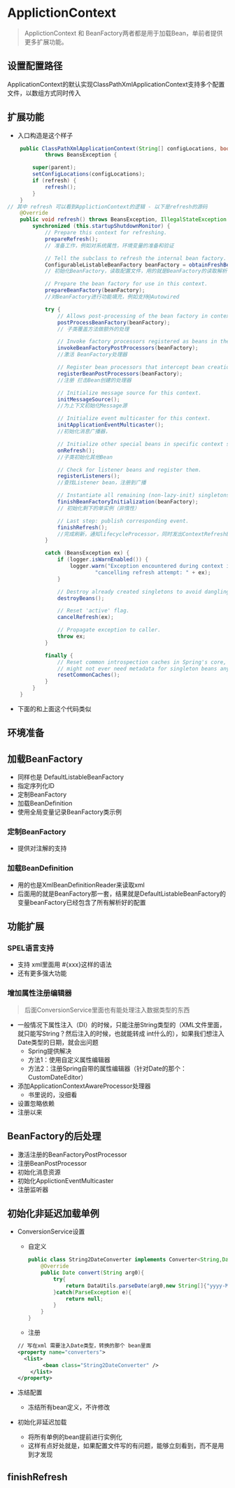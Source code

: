 # ApplictionContext

> ApplictionContext 和 BeanFactory两者都是用于加载Bean，单前者提供更多扩展功能。

## 设置配置路径

ApplicationContext的默认实现ClassPathXmlApplicationContext支持多个配置文件，以数组方式同时传入

## 扩展功能

- 入口构造是这个样子

```java
	public ClassPathXmlApplicationContext(String[] configLocations, boolean refresh, ApplicationContext parent)
			throws BeansException {

		super(parent);
		setConfigLocations(configLocations);
		if (refresh) {
			refresh();
		}
	}
// 其中 refresh 可以看到ApplictionContext的逻辑 - 以下是refresh的源码
	@Override
	public void refresh() throws BeansException, IllegalStateException {
		synchronized (this.startupShutdownMonitor) {
			// Prepare this context for refreshing.
			prepareRefresh();
            // 准备工作，例如对系统属性，环境变量的准备和验证

			// Tell the subclass to refresh the internal bean factory.
			ConfigurableListableBeanFactory beanFactory = obtainFreshBeanFactory();
            // 初始化BeanFactory，读取配置文件，用的就是BeanFactory的读取解析等功能

			// Prepare the bean factory for use in this context.
			prepareBeanFactory(beanFactory);
            //对BeanFactory进行功能填充，例如支持@Autowired

			try {
				// Allows post-processing of the bean factory in context subclasses.
				postProcessBeanFactory(beanFactory);
                // 子类覆盖方法做额外的处理

				// Invoke factory processors registered as beans in the context.
				invokeBeanFactoryPostProcessors(beanFactory);
                //激活 BeanFactory处理器

				// Register bean processors that intercept bean creation.
				registerBeanPostProcessors(beanFactory);
                //注册 拦击Bean创建的处理器

				// Initialize message source for this context.
				initMessageSource();
                //为上下文初始化Message源

				// Initialize event multicaster for this context.
				initApplicationEventMulticaster();
                //初始化消息广播器，

				// Initialize other special beans in specific context subclasses.
				onRefresh();
                //子类初始化其他Bean

				// Check for listener beans and register them.
				registerListeners();
                //查找Listener bean，注册到广播

				// Instantiate all remaining (non-lazy-init) singletons.
				finishBeanFactoryInitialization(beanFactory);
                // 初始化剩下的单实例（非惰性）

				// Last step: publish corresponding event.
				finishRefresh();
                //完成刷新，通知lifecycleProcessor，同时发出ContextRefreshEvent
			}

			catch (BeansException ex) {
				if (logger.isWarnEnabled()) {
					logger.warn("Exception encountered during context initialization - " +
							"cancelling refresh attempt: " + ex);
				}

				// Destroy already created singletons to avoid dangling resources.
				destroyBeans();

				// Reset 'active' flag.
				cancelRefresh(ex);

				// Propagate exception to caller.
				throw ex;
			}

			finally {
				// Reset common introspection caches in Spring's core, since we
				// might not ever need metadata for singleton beans anymore...
				resetCommonCaches();
			}
		}
	}

```

- 下面的和上面这个代码类似

## 环境准备

## 加载BeanFactory

- 同样也是 DefaultListableBeanFactory
- 指定序列化ID
- 定制BeanFactory
- 加载BeanDefinition
- 使用全局变量记录BeanFactory类示例

### 定制BeanFactory

- 提供对注解的支持

### 加载BeanDefinition

- 用的也是XmlBeanDefinitionReader来读取xml
- 后面用的就是BeanFactory那一套，结果就是DefaultListableBeanFactory的变量beanFactory已经包含了所有解析好的配置

## 功能扩展

### SPEL语言支持

- 支持 xml里面用 #{xxx}这样的语法
- 还有更多强大功能

### 增加属性注册编辑器

> 后面ConversionService里面也有能处理注入数据类型的东西

- 一般情况下属性注入（DI）的时候，只能注册String类型的（XML文件里面，就只能写String？然后注入的时候，也就能转成 int什么的），如果我们想注入Date类型的日期，就会出问题
  - Spring提供解决
  - 方法1：使用自定义属性编辑器
  - 方法2：注册Spring自带的属性编辑器（针对Date的那个：CustomDateEditor）
- 添加ApplicationContextAwareProcessor处理器
  - 书里说的，没细看
- 设置忽略依赖
- 注册以来

## BeanFactory的后处理

- 激活注册的BeanFactoryPostProcessor
- 注册BeanPostProcessor
- 初始化消息资源
- 初始化ApplictionEventMulticaster
- 注册监听器

## 初始化非延迟加载单例

- ConversionService设置

  - 自定义 

    ```java
    public class String2DateConverter implements Converter<String,Date>{
        @Override
        public Date convert(String arg0){
            try{
                return DataUtils.parseDate(arg0,new String[]{"yyyy-MM-dd HH:mm:ss"})
            }catch(ParseException e){
                return null;
            }
        }
    }
    ```

  - 注册

  ```xml
  // 写在xml 需要注入Date类型，转换的那个 bean里面
  <property name="converters">
  	<list>
          <bean class="String2DateConverter" />
      </list>
  </property>
  ```

- 冻结配置

  - 冻结所有bean定义，不许修改

- 初始化非延迟加载

  - 将所有单例的bean提前进行实例化
  - 这样有点好处就是，如果配置文件写的有问题，能够立刻看到，而不是用到才发现

## finishRefresh





